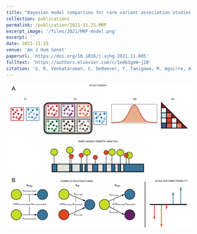 ```yaml
---
title: "Bayesian model comparison for rare variant association studies of multiple phenotypes"
collection: publications
permalink: /publication/2021-11-25-MRP
excerpt_image: '/files/2021/MRP-model.png'
excerpt: ''
date: 2021-11-25
venue: 'Am J Hum Genet'
paperurl: 'https://doi.org/10.1016/j.ajhg.2021.11.005'
fulltext: 'https://authors.elsevier.com/c/1e863geW~j2B'
citation: 'G. R. Venkataraman, C. DeBoever, Y. Tanigawa, M. Aguirre, A. G. Ioannidis, H. Mostafavi, C. C. A. Spencer, T. Poterba, C. D. Bustamante, M. J. Daly, M. Pirinen, M. A. Rivas, Bayesian model comparison for rare variant association studies. Am J Hum Genet (2021). (Online ahead of print)'
---
```


![MRP model figure](/files/2021/MRP-model.png)
